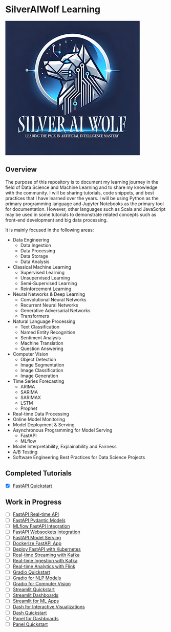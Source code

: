 # SilverAIWolf Learning

![SilverAIWolf Learning](./silveraiwolf-logo.png)

## Overview
The purpose of this repository is to document my learning journey in the field of Data Science and Machine Learning and to share my knowledge with the community. I will be sharing tutorials, code snippets, and best practices that I have learned over the years. I will be using Python as the primary programming language and Jupyter Notebooks as the primary tool for documentation. However, other languages such as Scala and JavaScript may be used in some tutorials to demonstrate related concepts such as front-end development and big data processing.

It is mainly focused in the following areas:
- Data Engineering
    - Data Ingestion
    - Data Processing
    - Data Storage
    - Data Analysis
- Classical Machine Learning
    - Supervised Learning
    - Unsupervised Learning
    - Semi-Supervised Learning
    - Reinforcement Learning
- Neural Networks & Deep Learning
    - Convolutional Neural Networks
    - Recurrent Neural Networks
    - Generative Adversarial Networks
    - Transformers
- Natural Language Processing
    - Text Classification
    - Named Entity Recognition
    - Sentiment Analysis
    - Machine Translation
    - Question Answering
- Computer Vision
    - Object Detection
    - Image Segmentation
    - Image Classification
    - Image Generation
- Time Series Forecasting
    - ARIMA
    - SARIMA
    - SARIMAX
    - LSTM
    - Prophet
- Real-time Data Processing
- Online Model Monitoring
- Model Deployment & Serving
- Asynchronous Programming for Model Serving
    - FastAPI
    - MLflow
- Model Interpretability, Explainability and Fairness
- A/B Testing
- Software Engineering Best Practices for Data Science Projects

## Completed Tutorials
- [x] [FastAPI Quickstart](https://github.com/samlexrod/silveraiwolf-learning/blob/master/tutorials/tools-and-frameworks/fastapi/fastapi-quickstart.ipynb)


## Work in Progress
- [ ] [FastAPI Real-time API](https://github.com/samlexrod/sakeoflearning/blob/master/tutorials/tools-and-frameworks/fastapi/fastapi-real-time-api.ipynb)
- [ ] [FastAPI Pydantic Models](https://github.com/samlexrod/silveraiwolf-learning/blob/master/tutorials/tools-and-frameworks/fastapi/fastapi-pydantic-models.ipynb)
- [ ] [MLflow FastAPI Integration](https://github.com/samlexrod/sakeoflearning/blob/master/tutorials/tools-and-frameworks/mlflow/mlflow-fastapi-integration.ipynb)
- [ ] [FastAPI Websockets Integration](https://github.com/samlexrod/sakeoflearning/blob/master/tutorials/tools-and-frameworks/fastapi/fastapi-websockets-integration.ipynb)
- [ ] [FastAPI Model Serving](https://github.com/samlexrod/sakeoflearning/blob/master/tutorials/tools-and-frameworks/fastapi/fastapi-model-serving.ipynb)
- [ ] [Dockerize FastAPI App](https://github.com/samlexrod/sakeoflearning/blob/master/tutorials/tools-and-frameworks/docker/dockerize-fastapi-app.ipynb)
- [ ] [Deploy FastAPI with Kubernetes](https://github.com/samlexrod/sakeoflearning/blob/master/tutorials/tools-and-frameworks/docker/deploy-fastapi-with-kubernetes.ipynb)
- [ ] [Real-time Streaming with Kafka](https://github.com/samlexrod/sakeoflearning/blob/master/tutorials/data-engineering/real-time-data/real-time-streaming-with-kafka.ipynb)
- [ ] [Real-time Ingestion with Kafka](https://github.com/samlexrod/sakeoflearning/blob/master/tutorials/data-engineering/data-ingestion/real-time-ingestion-with-kafka.ipynb)
- [ ] [Real-time Analytics with Flink](https://github.com/samlexrod/sakeoflearning/blob/master/tutorials/data-engineering/real-time-data/real-time-analytics-with-flink.ipynb)
- [ ] [Gradio Quickstart](https://github.com/samlexrod/silveraiwolf-learning/blob/master/tutorials/ai-applicaitons/dash/gradio-quickstart.ipynb)
- [ ] [Gradio for NLP Models](https://github.com/samlexrod/silveraiwolf-learning/blob/master/tutorials/ai-applicaitons/gradio/gradio-for-nlp-models.ipynb)
- [ ] [Gradio for Computer Vision](https://github.com/samlexrod/silveraiwolf-learning/blob/master/tutorials/ai-applicaitons/gradio/gradio-for-computer-vision.ipynb)
- [ ] [Streamlit Quickstart](https://github.com/samlexrod/silveraiwolf-learning/blob/master/tutorials/ai-applicaitons/streamlit/streamlit-quickstart.ipynb)
- [ ] [Streamlit Dashboards](https://github.com/samlexrod/silveraiwolf-learning/blob/master/tutorials/ai-applicaitons/streamlit/streamlit-dashboards.ipynb)
- [ ] [Streamlit for ML Apps](https://github.com/samlexrod/silveraiwolf-learning/blob/master/tutorials/ai-applicaitons/streamlit/streamlit-for-ml-apps.ipynb)
- [ ] [Dash for Interactive Visualizations](https://github.com/samlexrod/silveraiwolf-learning/blob/master/tutorials/ai-applicaitons/dash/dash-for-interactive-visualizations.ipynb)
- [ ] [Dash Quickstart](https://github.com/samlexrod/silveraiwolf-learning/blob/master/tutorials/ai-applicaitons/dash/dash-quickstart.ipynb)
- [ ] [Panel for Dashboards](https://github.com/samlexrod/silveraiwolf-learning/blob/master/tutorials/ai-applicaitons/panel/panel-for-dashboards.ipynb)
- [ ] [Panel Quickstart](https://github.com/samlexrod/silveraiwolf-learning/blob/master/tutorials/ai-applicaitons/panel/panel-quickstart.ipynb)
